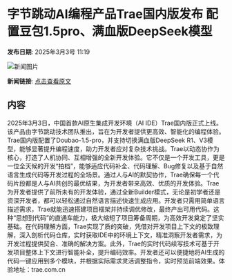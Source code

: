 # 字节跳动AI编程产品Trae国内版发布 配置豆包1.5pro、满血版DeepSeek模型

**发布日期**: 2025年3月3号 11:19

![新闻图片](https://upload.chinaz.com/2025/0303/6387659755565123937873838.png)

**新闻链接**: [点击查看原文](https://www.aibase.com/zh/news/15879)

## 内容

2025年3月3日，中国首款AI原生集成开发环境（AI IDE）Trae国内版正式上线。该产品由字节跳动技术团队推出，旨在为开发者提供更高效、智能化的编程体验。Trae国内版配置了Doubao-1.5-pro，并支持切换满血版DeepSeek R1、V3模型，能够显著提升编程速度，助力开发者应对复杂技术挑战。Trae以动态协作为核心，打造了人机协同、互相增强的全新开发体验。它不仅是一个开发工具，更是一位全天候的开发“拍档”，能够适应代码补全、代码理解、Bug修复以及基于自然语言生成代码等开发过程的全场景。通过人与AI的默契协作，Trae确保每一个代码片段都是人与AI共创的最优结果，为开发者带来高效、优质的开发体验。Trae为开发者提供了前所未有的开发体验，通过全新Builder模式，无论是初学者还是资深开发者，都可以轻松通过自然语言描述快速生成应用。开发者只需用简单语言描述需求，Trae就能迅速搭建项目框架并持续调优修改，最终产出可用代码。这种“思想到代码”的直通车能力，极大缩短了项目筹备周期，为高效开发奠定了坚实基础。在代码理解方面，Trae实现了质的突破，凭借对开发项目上下文的极致理解，深入剖析代码仓库，实时获取IDE中的环境上下文，精准洞察开发者需求，为开发过程提供契合、准确的解决方案。此外，Trae的实时代码续写技术可基于开发项目整体上下文进行智能补全，提升编码效率。开发者还可以便捷地将AI生成的代码一键应用到多个模块，并根据实际需求灵活调整指令，实时预览前端效果。体验地址：trae.com.cn
